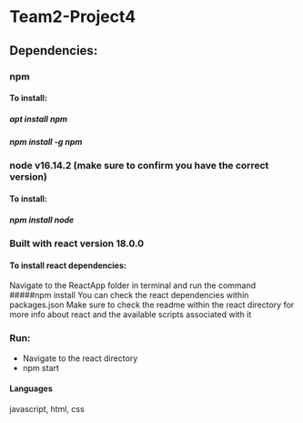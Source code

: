 # Team2-Project4

## Dependencies:
### npm
#### To install:
##### apt install npm 
##### npm install -g npm
### node v16.14.2 (make sure to confirm you have the correct version)
#### To install:
##### npm install node
 
### Built with react version 18.0.0
#### To install react dependencies:
Navigate to the ReactApp folder in terminal and run the command
#####npm install
You can check the react dependencies within packages.json
Make sure to check the readme within the react directory for more info about react and the available scripts associated with it

### Run:
- Navigate to the react directory
- npm start

#### Languages
javascript, html, css

